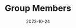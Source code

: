 ---
# Leave the homepage title empty to use the site title
title: Group Members
date: 2022-10-24
type: landing

sections:

  - block: hero
    content:
      title: Principal Investigator
      image:
        # Reference an image in your `assets/media/` folder
        filename: avatar_pi.png
      # Add your Hero text here
      text: Song Bai, graduated from Tsinghua University and is currently a Distinguished Research Fellow at the Department of Energy and Resource Engineering, College of Engineering, Peking University.
  
  - block: markdown
    content:
      title: Postdoc
      subtitle:
      text: WIP
      
  - block: markdown
    content:
      title: PhD Candidate
      subtitle:
      text: WIP

  - block: markdown
    content:
      title: Undergraduate Students
      subtitle:
      text: WIP

  - block: markdown
    content:
      title: Alumni
      subtitle:
      text: WIP
banner:
  image: "team.jpg"
  caption: "Team members"
---